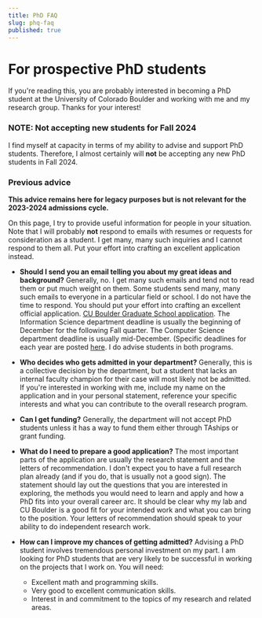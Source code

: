 ```yaml
---
title: PhD FAQ
slug: phq-faq
published: true
---
```


# For prospective PhD students

If you're reading this, you are probably interested in becoming a PhD student at the University of Colorado Boulder and working with me and my research group. Thanks for your interest! 

### NOTE: Not accepting new students for Fall 2024

I find myself at capacity in terms of my ability to advise and support PhD students. Therefore, I almost certainly will **not** be accepting any new PhD students in Fall 2024. 

### Previous advice

**This advice remains here for legacy purposes but is not relevant for the 2023-2024 admissions cycle.**

On this page, I try to provide useful information for people in your situation. Note that I will probably **not** respond to emails with resumes or requests for consideration as a student. I get many, many such inquiries and I cannot respond to them all. Put your effort into crafting an excellent application instead.

- **Should I send you an email telling you about my great ideas and background?** Generally, no. I get many such emails and tend not to read them or put much weight on them. Some students send many, many such emails to everyone in a particular field or school. I do not have the time to respond. You should put your effort into crafting an excellent official application. [CU Boulder Graduate School application](https://www.colorado.edu/graduateschool/admissions/how-to-apply). The Information Science department deadline is usually the beginning of December for the following Fall quarter. The Computer Science department deadline is usually mid-December. (Specific deadlines for each year are posted [here](https://www.colorado.edu/graduateschool/admissions/deadlines). I do advise students in both programs.

- **Who decides who gets admitted in your department?** Generally, this is a collective decision by the department, but a student that lacks an internal faculty champion for their case will most likely not be admitted. If you're interested in working with me, include my name on the application and in your personal statement, reference your specific interests and what you can contribute to the overall research program. 

- **Can I get funding?** Generally, the department will not accept PhD students unless it has a way to fund them either through TAships or grant funding.

- **What do I need to prepare a good application?** The most important parts of the application are usually the research statement and the letters of recommendation. I don't expect you to have a full research plan already (and if you do, that is usually not a good sign). The statement should lay out the questions that you are interested in exploring, the methods you would need to learn and apply and how a PhD fits into your overall career arc. It should be clear why my lab and CU Boulder is a good fit for your intended work and what you can bring to the position. Your letters of recommendation should speak to your ability to do independent research work.

- **How can I improve my chances of getting admitted?** Advising a PhD student involves tremendous personal investment on my part. I am looking for PhD students that are very likely to be successful in working on the projects that I work on. You will need:
	- Excellent math and programming skills.
	- Very good to excellent communication skills.
	- Interest in and commitment to the topics of my research and related areas.
